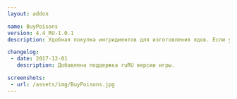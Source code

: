 ```yaml
---
layout: addon

name: BuyPoisons
version: 4.4_RU-1.0.1
description: Удобная покупка ингридиентов для изготовления ядов. Если у вас в игре предметы на англ. языке, то следует использовать фаил localization_ru~.lua. Для этого переименуйте его в localization_ru.lua

changelog:
 - date: 2017-12-01
   description: Добавлена поддержка ruRU версии игры.

screenshots:
 - url: /assets/img/BuyPoisons.jpg
---
```

